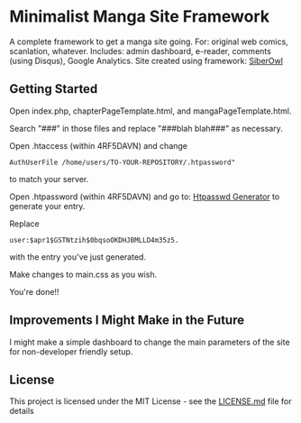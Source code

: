# Minimalist Manga Site Framework

A complete framework to get a manga site going. For: original web comics, scanlation, whatever. Includes: admin dashboard, e-reader, comments (using Disqus), Google Analytics. Site created using framework: [SiberOwl](http://siberowl.com)

## Getting Started

Open index.php, chapterPageTemplate.html, and mangaPageTemplate.html. 

Search "###" in those files and replace "###blah blah###" as necessary. 

Open .htaccess (within 4RF5DAVN) and change 

```
AuthUserFile /home/users/TO-YOUR-REPOSITORY/.htpassword" 
```
to match your server.

Open .htpassword (within 4RF5DAVN) and go to: [Htpasswd Generator](http://www.htaccesstools.com/htpasswd-generator/) to generate your entry.

Replace

```
user:$apr1$GSTNtzih$0bqsoOKDHJBMLLD4m35z5.
```
with the entry you've just generated.

Make changes to main.css as you wish.

You're done!!

## Improvements I Might Make in the Future

I might make a simple dashboard to change the main parameters of the site for non-developer friendly setup.

## License

This project is licensed under the MIT License - see the [LICENSE.md](LICENSE.md) file for details
